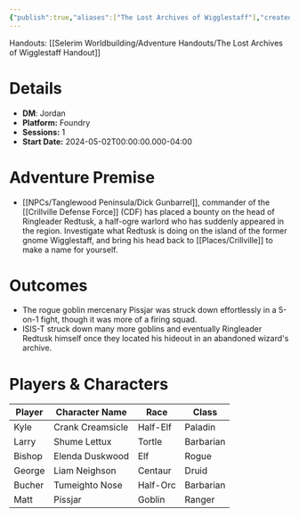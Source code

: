 ```yaml
---
{"publish":true,"aliases":["The Lost Archives of Wigglestaff"],"created":"2025-07-25T14:10:28.000-04:00","modified":"2025-10-22T09:34:02.830-04:00","published":"2025-10-22T09:34:02.830-04:00","cssclasses":"","DM":"Jordan","Players":["Kyle","Larry","Bishop","George","Bucher","Matt"],"Platform":"Foundry","Sessions":1,"Start Date":"2024-05-02","Authors":["Jordan"]}
---
```


Handouts:
[[Selerim Worldbuilding/Adventure Handouts/The Lost Archives of Wigglestaff Handout]]

# Details
- **DM**: Jordan
- **Platform:** Foundry
- **Sessions:** 1
- **Start Date:** 2024-05-02T00:00:00.000-04:00

# Adventure Premise
- [[NPCs/Tanglewood Peninsula/Dick Gunbarrel]], commander of the [[Crillville Defense Force]] (CDF) has placed a bounty on the head of Ringleader Redtusk, a half-ogre warlord who has suddenly appeared in the region. Investigate what Redtusk is doing on the island of the former gnome Wigglestaff, and bring his head back to [[Places/Crillville]] to make a name for yourself.

# Outcomes
- The rogue goblin mercenary Pissjar was struck down effortlessly in a 5-on-1 fight, though it was more of a firing squad.
- ISIS-T struck down many more goblins and eventually Ringleader Redtusk himself once they located his hideout in an abandoned wizard's archive.

# Players & Characters
| Player              | Character Name   | Race     | Class     |
| ------------------- | ---------------- | -------- | --------- |
| Kyle | Crank Creamsicle | Half-Elf | Paladin   |
| Larry | Shume Lettux     | Tortle   | Barbarian |
| Bishop | Elenda Duskwood  | Elf      | Rogue     |
| George | Liam Neighson    | Centaur  | Druid     |
| Bucher | Tumeighto Nose   | Half-Orc | Barbarian |
| Matt | Pissjar          | Goblin   | Ranger    |
